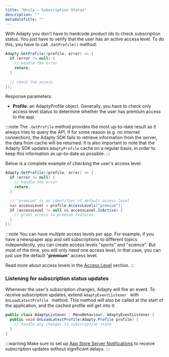 ```yaml
---
title: "Unity – Subscription Status"
description: ""
metadataTitle: ""
---
```


With Adapty you don't have to hardcode product ids to check subscription status. You just have to verify that the user has an active access level. To do this, you have to call `.GetProfile()` method:

```csharp
Adapty.GetProfile((profile, error) => {
  if (error != null) {
    // handle the error
    return;
  }
  
  // check the access
});
```

Response parameters:

- **Profile**: an AdaptyProfile object. Generally, you have to check only access level status to determine whether the user has premium access to the app.

:::note
The `.GetProfile` method provides the most up-to-date result as it always tries to query the API. If for some reason (e.g. no internet connection), the Adapty SDK fails to retrieve information from the server, the data from cache will be returned. It is also important to note that the Adapty SDK updates `AdaptyProfile` cache on a regular basis, in order to keep this information as up-to-date as possible.
:::

Below is a complete example of checking the user's access level.

```csharp
Adapty.GetProfile((profile, error) => {
  if (error != null) {
    // handle the error
    return;
  }

  // "premium" is an identifier of default access level
  var accessLevel = profile.AccessLevels["premium"];
  if (accessLevel != null && accessLevel.IsActive) {
    // grant access to premium features
  }
});
```

:::note
You can have multiple access levels per app. For example, if you have a newspaper app and sell subscriptions to different topics independently, you can create access levels "sports" and "science". But most of the time, you will only need one access level, in that case, you can just use the default "**premium**" access level.

Read more about access levels in the [Access Level](access-level) section.
:::

### Listening for subscription status updates

Whenever the user's subscription changes, Adapty will fire an event. To receive subscription updates, extend `AdaptyEventListener ` with `OnLoadLatestProfile ` method. This method will also be called at the start of the application, and the cached profile will get into it:

```csharp
public class AdaptyListener : MonoBehaviour, AdaptyEventListener {
  public void OnLoadLatestProfile(Adapty.Profile profile) {
    // handle any changes to subscription state
  }
}
```

:::warning
Make sure to set up [App Store Server Notifications](app-store-server-notifications) to receive subscription updates without significant delays.
:::